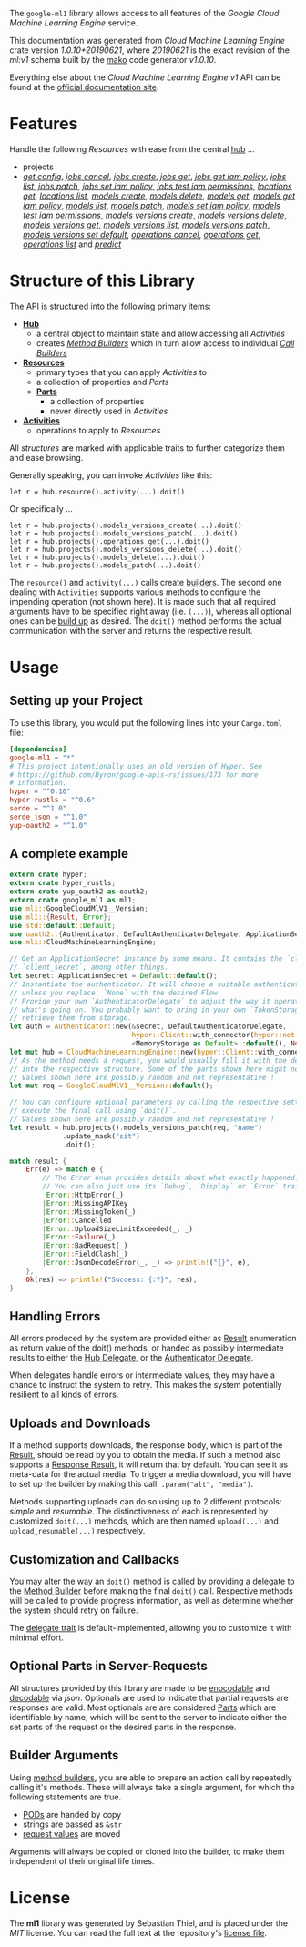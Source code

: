 <!---
DO NOT EDIT !
This file was generated automatically from 'src/mako/api/README.md.mako'
DO NOT EDIT !
-->
The `google-ml1` library allows access to all features of the *Google Cloud Machine Learning Engine* service.

This documentation was generated from *Cloud Machine Learning Engine* crate version *1.0.10+20190621*, where *20190621* is the exact revision of the *ml:v1* schema built by the [mako](http://www.makotemplates.org/) code generator *v1.0.10*.

Everything else about the *Cloud Machine Learning Engine* *v1* API can be found at the
[official documentation site](https://cloud.google.com/ml/).
# Features

Handle the following *Resources* with ease from the central [hub](https://docs.rs/google-ml1/1.0.10+20190621/google_ml1/struct.CloudMachineLearningEngine.html) ... 

* projects
 * [*get config*](https://docs.rs/google-ml1/1.0.10+20190621/google_ml1/struct.ProjectGetConfigCall.html), [*jobs cancel*](https://docs.rs/google-ml1/1.0.10+20190621/google_ml1/struct.ProjectJobCancelCall.html), [*jobs create*](https://docs.rs/google-ml1/1.0.10+20190621/google_ml1/struct.ProjectJobCreateCall.html), [*jobs get*](https://docs.rs/google-ml1/1.0.10+20190621/google_ml1/struct.ProjectJobGetCall.html), [*jobs get iam policy*](https://docs.rs/google-ml1/1.0.10+20190621/google_ml1/struct.ProjectJobGetIamPolicyCall.html), [*jobs list*](https://docs.rs/google-ml1/1.0.10+20190621/google_ml1/struct.ProjectJobListCall.html), [*jobs patch*](https://docs.rs/google-ml1/1.0.10+20190621/google_ml1/struct.ProjectJobPatchCall.html), [*jobs set iam policy*](https://docs.rs/google-ml1/1.0.10+20190621/google_ml1/struct.ProjectJobSetIamPolicyCall.html), [*jobs test iam permissions*](https://docs.rs/google-ml1/1.0.10+20190621/google_ml1/struct.ProjectJobTestIamPermissionCall.html), [*locations get*](https://docs.rs/google-ml1/1.0.10+20190621/google_ml1/struct.ProjectLocationGetCall.html), [*locations list*](https://docs.rs/google-ml1/1.0.10+20190621/google_ml1/struct.ProjectLocationListCall.html), [*models create*](https://docs.rs/google-ml1/1.0.10+20190621/google_ml1/struct.ProjectModelCreateCall.html), [*models delete*](https://docs.rs/google-ml1/1.0.10+20190621/google_ml1/struct.ProjectModelDeleteCall.html), [*models get*](https://docs.rs/google-ml1/1.0.10+20190621/google_ml1/struct.ProjectModelGetCall.html), [*models get iam policy*](https://docs.rs/google-ml1/1.0.10+20190621/google_ml1/struct.ProjectModelGetIamPolicyCall.html), [*models list*](https://docs.rs/google-ml1/1.0.10+20190621/google_ml1/struct.ProjectModelListCall.html), [*models patch*](https://docs.rs/google-ml1/1.0.10+20190621/google_ml1/struct.ProjectModelPatchCall.html), [*models set iam policy*](https://docs.rs/google-ml1/1.0.10+20190621/google_ml1/struct.ProjectModelSetIamPolicyCall.html), [*models test iam permissions*](https://docs.rs/google-ml1/1.0.10+20190621/google_ml1/struct.ProjectModelTestIamPermissionCall.html), [*models versions create*](https://docs.rs/google-ml1/1.0.10+20190621/google_ml1/struct.ProjectModelVersionCreateCall.html), [*models versions delete*](https://docs.rs/google-ml1/1.0.10+20190621/google_ml1/struct.ProjectModelVersionDeleteCall.html), [*models versions get*](https://docs.rs/google-ml1/1.0.10+20190621/google_ml1/struct.ProjectModelVersionGetCall.html), [*models versions list*](https://docs.rs/google-ml1/1.0.10+20190621/google_ml1/struct.ProjectModelVersionListCall.html), [*models versions patch*](https://docs.rs/google-ml1/1.0.10+20190621/google_ml1/struct.ProjectModelVersionPatchCall.html), [*models versions set default*](https://docs.rs/google-ml1/1.0.10+20190621/google_ml1/struct.ProjectModelVersionSetDefaultCall.html), [*operations cancel*](https://docs.rs/google-ml1/1.0.10+20190621/google_ml1/struct.ProjectOperationCancelCall.html), [*operations get*](https://docs.rs/google-ml1/1.0.10+20190621/google_ml1/struct.ProjectOperationGetCall.html), [*operations list*](https://docs.rs/google-ml1/1.0.10+20190621/google_ml1/struct.ProjectOperationListCall.html) and [*predict*](https://docs.rs/google-ml1/1.0.10+20190621/google_ml1/struct.ProjectPredictCall.html)




# Structure of this Library

The API is structured into the following primary items:

* **[Hub](https://docs.rs/google-ml1/1.0.10+20190621/google_ml1/struct.CloudMachineLearningEngine.html)**
    * a central object to maintain state and allow accessing all *Activities*
    * creates [*Method Builders*](https://docs.rs/google-ml1/1.0.10+20190621/google_ml1/trait.MethodsBuilder.html) which in turn
      allow access to individual [*Call Builders*](https://docs.rs/google-ml1/1.0.10+20190621/google_ml1/trait.CallBuilder.html)
* **[Resources](https://docs.rs/google-ml1/1.0.10+20190621/google_ml1/trait.Resource.html)**
    * primary types that you can apply *Activities* to
    * a collection of properties and *Parts*
    * **[Parts](https://docs.rs/google-ml1/1.0.10+20190621/google_ml1/trait.Part.html)**
        * a collection of properties
        * never directly used in *Activities*
* **[Activities](https://docs.rs/google-ml1/1.0.10+20190621/google_ml1/trait.CallBuilder.html)**
    * operations to apply to *Resources*

All *structures* are marked with applicable traits to further categorize them and ease browsing.

Generally speaking, you can invoke *Activities* like this:

```Rust,ignore
let r = hub.resource().activity(...).doit()
```

Or specifically ...

```ignore
let r = hub.projects().models_versions_create(...).doit()
let r = hub.projects().models_versions_patch(...).doit()
let r = hub.projects().operations_get(...).doit()
let r = hub.projects().models_versions_delete(...).doit()
let r = hub.projects().models_delete(...).doit()
let r = hub.projects().models_patch(...).doit()
```

The `resource()` and `activity(...)` calls create [builders][builder-pattern]. The second one dealing with `Activities` 
supports various methods to configure the impending operation (not shown here). It is made such that all required arguments have to be 
specified right away (i.e. `(...)`), whereas all optional ones can be [build up][builder-pattern] as desired.
The `doit()` method performs the actual communication with the server and returns the respective result.

# Usage

## Setting up your Project

To use this library, you would put the following lines into your `Cargo.toml` file:

```toml
[dependencies]
google-ml1 = "*"
# This project intentionally uses an old version of Hyper. See
# https://github.com/Byron/google-apis-rs/issues/173 for more
# information.
hyper = "^0.10"
hyper-rustls = "^0.6"
serde = "^1.0"
serde_json = "^1.0"
yup-oauth2 = "^1.0"
```

## A complete example

```Rust
extern crate hyper;
extern crate hyper_rustls;
extern crate yup_oauth2 as oauth2;
extern crate google_ml1 as ml1;
use ml1::GoogleCloudMlV1__Version;
use ml1::{Result, Error};
use std::default::Default;
use oauth2::{Authenticator, DefaultAuthenticatorDelegate, ApplicationSecret, MemoryStorage};
use ml1::CloudMachineLearningEngine;

// Get an ApplicationSecret instance by some means. It contains the `client_id` and 
// `client_secret`, among other things.
let secret: ApplicationSecret = Default::default();
// Instantiate the authenticator. It will choose a suitable authentication flow for you, 
// unless you replace  `None` with the desired Flow.
// Provide your own `AuthenticatorDelegate` to adjust the way it operates and get feedback about 
// what's going on. You probably want to bring in your own `TokenStorage` to persist tokens and
// retrieve them from storage.
let auth = Authenticator::new(&secret, DefaultAuthenticatorDelegate,
                              hyper::Client::with_connector(hyper::net::HttpsConnector::new(hyper_rustls::TlsClient::new())),
                              <MemoryStorage as Default>::default(), None);
let mut hub = CloudMachineLearningEngine::new(hyper::Client::with_connector(hyper::net::HttpsConnector::new(hyper_rustls::TlsClient::new())), auth);
// As the method needs a request, you would usually fill it with the desired information
// into the respective structure. Some of the parts shown here might not be applicable !
// Values shown here are possibly random and not representative !
let mut req = GoogleCloudMlV1__Version::default();

// You can configure optional parameters by calling the respective setters at will, and
// execute the final call using `doit()`.
// Values shown here are possibly random and not representative !
let result = hub.projects().models_versions_patch(req, "name")
             .update_mask("sit")
             .doit();

match result {
    Err(e) => match e {
        // The Error enum provides details about what exactly happened.
        // You can also just use its `Debug`, `Display` or `Error` traits
         Error::HttpError(_)
        |Error::MissingAPIKey
        |Error::MissingToken(_)
        |Error::Cancelled
        |Error::UploadSizeLimitExceeded(_, _)
        |Error::Failure(_)
        |Error::BadRequest(_)
        |Error::FieldClash(_)
        |Error::JsonDecodeError(_, _) => println!("{}", e),
    },
    Ok(res) => println!("Success: {:?}", res),
}

```
## Handling Errors

All errors produced by the system are provided either as [Result](https://docs.rs/google-ml1/1.0.10+20190621/google_ml1/enum.Result.html) enumeration as return value of 
the doit() methods, or handed as possibly intermediate results to either the 
[Hub Delegate](https://docs.rs/google-ml1/1.0.10+20190621/google_ml1/trait.Delegate.html), or the [Authenticator Delegate](https://docs.rs/yup-oauth2/*/yup_oauth2/trait.AuthenticatorDelegate.html).

When delegates handle errors or intermediate values, they may have a chance to instruct the system to retry. This 
makes the system potentially resilient to all kinds of errors.

## Uploads and Downloads
If a method supports downloads, the response body, which is part of the [Result](https://docs.rs/google-ml1/1.0.10+20190621/google_ml1/enum.Result.html), should be
read by you to obtain the media.
If such a method also supports a [Response Result](https://docs.rs/google-ml1/1.0.10+20190621/google_ml1/trait.ResponseResult.html), it will return that by default.
You can see it as meta-data for the actual media. To trigger a media download, you will have to set up the builder by making
this call: `.param("alt", "media")`.

Methods supporting uploads can do so using up to 2 different protocols: 
*simple* and *resumable*. The distinctiveness of each is represented by customized 
`doit(...)` methods, which are then named `upload(...)` and `upload_resumable(...)` respectively.

## Customization and Callbacks

You may alter the way an `doit()` method is called by providing a [delegate](https://docs.rs/google-ml1/1.0.10+20190621/google_ml1/trait.Delegate.html) to the 
[Method Builder](https://docs.rs/google-ml1/1.0.10+20190621/google_ml1/trait.CallBuilder.html) before making the final `doit()` call. 
Respective methods will be called to provide progress information, as well as determine whether the system should 
retry on failure.

The [delegate trait](https://docs.rs/google-ml1/1.0.10+20190621/google_ml1/trait.Delegate.html) is default-implemented, allowing you to customize it with minimal effort.

## Optional Parts in Server-Requests

All structures provided by this library are made to be [enocodable](https://docs.rs/google-ml1/1.0.10+20190621/google_ml1/trait.RequestValue.html) and 
[decodable](https://docs.rs/google-ml1/1.0.10+20190621/google_ml1/trait.ResponseResult.html) via *json*. Optionals are used to indicate that partial requests are responses 
are valid.
Most optionals are are considered [Parts](https://docs.rs/google-ml1/1.0.10+20190621/google_ml1/trait.Part.html) which are identifiable by name, which will be sent to 
the server to indicate either the set parts of the request or the desired parts in the response.

## Builder Arguments

Using [method builders](https://docs.rs/google-ml1/1.0.10+20190621/google_ml1/trait.CallBuilder.html), you are able to prepare an action call by repeatedly calling it's methods.
These will always take a single argument, for which the following statements are true.

* [PODs][wiki-pod] are handed by copy
* strings are passed as `&str`
* [request values](https://docs.rs/google-ml1/1.0.10+20190621/google_ml1/trait.RequestValue.html) are moved

Arguments will always be copied or cloned into the builder, to make them independent of their original life times.

[wiki-pod]: http://en.wikipedia.org/wiki/Plain_old_data_structure
[builder-pattern]: http://en.wikipedia.org/wiki/Builder_pattern
[google-go-api]: https://github.com/google/google-api-go-client

# License
The **ml1** library was generated by Sebastian Thiel, and is placed 
under the *MIT* license.
You can read the full text at the repository's [license file][repo-license].

[repo-license]: https://github.com/Byron/google-apis-rsblob/master/LICENSE.md
